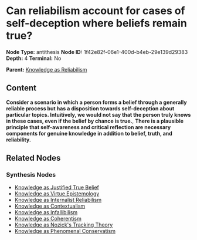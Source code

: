 # Can reliabilism account for cases of self-deception where beliefs remain true?

**Node Type:** antithesis
**Node ID:** 1f42e82f-06e1-400d-b4eb-29e139d29383
**Depth:** 4
**Terminal:** No

**Parent:** [Knowledge as Reliabilism](knowledge-as-reliabilism-synthesis-4b268cbb-898f-4b48-9870-189a4f045656.md)

## Content

**Consider a scenario in which a person forms a belief through a generally reliable process but has a disposition towards self-deception about particular topics. Intuitively, we would not say that the person truly knows in these cases, even if the belief by chance is true.**, **There is a plausible principle that self-awareness and critical reflection are necessary components for genuine knowledge in addition to belief, truth, and reliability.**

## Related Nodes

### Synthesis Nodes

- [Knowledge as Justified True Belief](knowledge-as-justified-true-belief-synthesis-ace68f59-2e04-4661-bcd9-272f003ff389.md)
- [Knowledge as Virtue Epistemology](knowledge-as-virtue-epistemology-synthesis-10508c1f-9ed8-4f7a-b657-294fdf2e136b.md)
- [Knowledge as Internalist Reliabilism](knowledge-as-internalist-reliabilism-synthesis-b5925f29-a6de-491e-822f-a982cb528e2f.md)
- [Knowledge as Contextualism](knowledge-as-contextualism-synthesis-c4e523f9-1fa4-420c-8df5-be16f1b65f72.md)
- [Knowledge as Infallibilism](knowledge-as-infallibilism-synthesis-dcf6bd3c-7e74-45d2-9b3b-147ee0eb341f.md)
- [Knowledge as Coherentism](knowledge-as-coherentism-synthesis-5b308dc2-970b-46f9-b7ed-9379481500e7.md)
- [Knowledge as Nozick's Tracking Theory](knowledge-as-nozicks-tracking-theory-synthesis-7db86696-f42f-451a-8f67-a1252a5f392b.md)
- [Knowledge as Phenomenal Conservatism](knowledge-as-phenomenal-conservatism-synthesis-42e9f12b-9c7a-4b05-b111-a6cabad66217.md)
